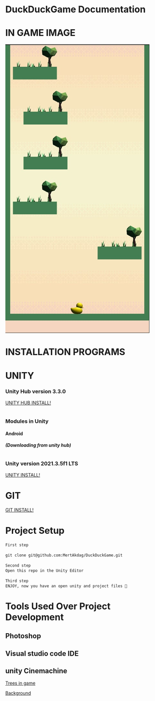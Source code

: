 # DuckDuckGame Documentation
# IN GAME IMAGE
![](in-game-image.jpg)

# INSTALLATION PROGRAMS
# UNITY
### Unity Hub version 3.3.0
[UNITY HUB INSTALL!](https://unity3d.com/get-unity/download/archive)
#
### Modules in Unity
#### Android 
##### (Downloading from unity hub)
#
### Unity version 2021.3.5f1 LTS
[UNITY INSTALL!](https://unity3d.com/get-unity/download/archive)
#

# GIT
[GIT INSTALL!](https://git-scm.com/downloads)

#
#
#
# Project Setup
```
First step 

git clone git@github.com:MertAkdag/DuckDuckGame.git

Second step
Open this repo in the Unity Editor

Third step
ENJOY, now you have an open unity and project files 🥳

```
#
#
#
# Tools Used Over Project Development
## Photoshop
## Visual studio code IDE
## unity Cinemachine
[Trees in game](https://assetstore.unity.com/packages/3d/environments/low-poly-style-nature-66322)

[Background](https://caniaeast.itch.io/simple-sky-pixel-backgrounds)



